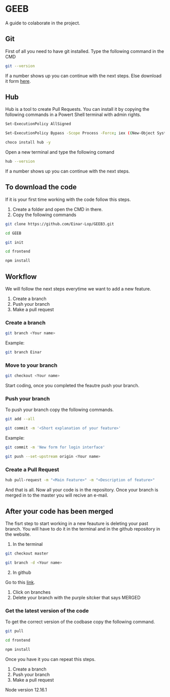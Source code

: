 
# GEEB

A guide to colaborate in the project.

## Git

First of all you need to have git installed.
Type the following command in the CMD

```bash
git --version
```

If a number shows up you can continue with the next steps. Else download it form [here](https://git-scm.com/).

## Hub

Hub is a tool to create Pull Requests. You can install it by copying the following commands in a Powert Shell terminal with admin rights.

```bash
Set-ExecutionPolicy AllSigned
```

```bash
Set-ExecutionPolicy Bypass -Scope Process -Force; iex ((New-Object System.Net.WebClient).DownloadString('https://chocolatey.org/install.ps1'))
```

```bash
choco install hub -y
```

Open a new terminal and type the following comand

```bash
hub --version
```

If a number shows up you can continue with the next steps.

## To download the code

If it is your first time working with the code follow this steps.

1. Create a folder and open the CMD in there.
2. Copy the following commands

```bash
git clone https://github.com/Einar-Lop/GEEB3.git
```

```bash
cd GEEB
```

```bash
git init
```

```bash
cd frontend
```

```bash
npm install
```

## Workflow

We will follow the next steps everytime we want to add a new feature.

1. Create a branch
2. Push your branch
3. Make a pull request

### Create a branch

```bash
git branch <Your name>
```

Example:

```bash
git branch Einar
```

### Move to your branch

```bash
git checkout <Your name>
```

Start coding, once you completed the feautre push your branch.

### Push your branch

To push your branch copy the following commands.

```bash
git add --all
```

```bash
git commit -m '<Short explanation of your feature>'
```

Example:

```bash
git commit -m 'New form for login interface'
```

```bash
git push --set-upstream origin <Your name>
```

### Create a Pull Request

```bash
hub pull-request -m "<Main Feature>" -m "<Description of feature>"
```

And that is all. Now all your code is in the repository. Once your branch is merged in to the master you will recive an e-mail.

## After your code has been merged

The fisrt step to start working in a new feauture is deleting your past branch. You will have to do it in the terminal and in the github repository in the website.

1. In the terminal

```bash
git checkout master
```

```bash
git branch -d <Your name>
```

2. In github

Go to this [link](https://github.com/Einar-Lop/GEEB.git).

1. Click on branches
2. Delete your branch with the purple sitcker that says MERGED

### Get the latest version of the code

To get the correct version of the codbase copy the following command.

```bash
git pull
```

```bash
cd frontend
```

```bash
npm install
```

Once you have it you can repeat this steps.

1. Create a branch
2. Push your branch
3. Make a pull request

Node version 12.16.1